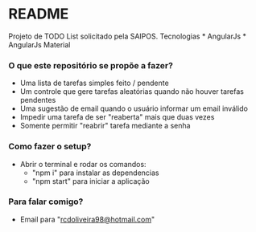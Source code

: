# README #

Projeto de TODO List solicitado pela SAIPOS.
Tecnologias
    * AngularJs
    * AngularJs Material

### O que este repositório se propõe a fazer? ###

* Uma lista de tarefas simples feito / pendente
* Um controle que gere tarefas aleatórias quando não houver tarefas pendentes
* Uma sugestão de email quando o usuário informar um email inválido
* Impedir uma tarefa de ser "reaberta" mais que duas vezes 
* Somente permitir "reabrir" tarefa mediante a senha

### Como fazer o setup? ###

* Abrir o terminal e rodar os comandos: 
    - "npm i" para instalar as dependencias
    - "npm start" para iniciar a aplicação


### Para falar comigo? ###

* Email para "rcdoliveira98@hotmail.com"
 